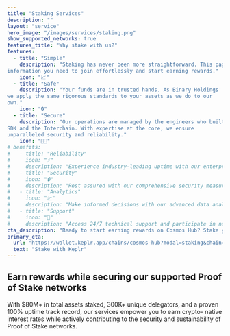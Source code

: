 ```yaml
---
title: "Staking Services"
description: ""
layout: "service"
hero_image: "/images/services/staking.png"
show_supported_networks: true
features_title: "Why stake with us?"
features:
  - title: "Simple"
    description: "Staking has never been more straightforward. This page has all the
information you need to join effortlessly and start earning rewards."
    icon: "📈"
  - title: "Safe"
    description: "Your funds are in trusted hands. As Binary Holdings' largest customer,
we apply the same rigorous standards to your assets as we do to our
own."
    icon: "🔒"  
  - title: "Secure"
    description: "Our operations are managed by the engineers who built the Cosmos
SDK and the Interchain. With expertise at the core, we ensure
unparalleled security and reliability."
    icon: "👨‍💻"
# benefits:
#   - title: "Reliability"
#     icon: "⚡"
#     description: "Experience industry-leading uptime with our enterprise-grade infrastructure and automated failover systems."
#   - title: "Security"
#     icon: "🔒"
#     description: "Rest assured with our comprehensive security measures, including multi-signature validation and secure key management."
#   - title: "Analytics"
#     icon: "📈"
#     description: "Make informed decisions with our advanced data analytics and real-time network insights."
#   - title: "Support"
#     icon: "🤝"
#     description: "Access 24/7 technical support and participate in network governance with our expert guidance."
cta_description: "Ready to start earning rewards on Cosmos Hub? Stake your ATOM tokens with our professional validator service and contribute to network security."
primary_cta:
  url: "https://wallet.keplr.app/chains/cosmos-hub?modal=staking&chain=cosmoshub-4&validator_address=cosmosvaloper1e4vye322gkjx8n85jgcclnc7nvdvu82axnr5ll&step_id=3&action_id=stake"
  text: "Stake with Keplr"
---
```


## Earn rewards while securing our supported Proof of Stake networks

With $80M+ in total assets staked, 300K+ unique delegators, and a proven
100% uptime track record, our services empower you to earn crypto-
native interest rates while actively contributing to the security and
sustainability of Proof of Stake networks.